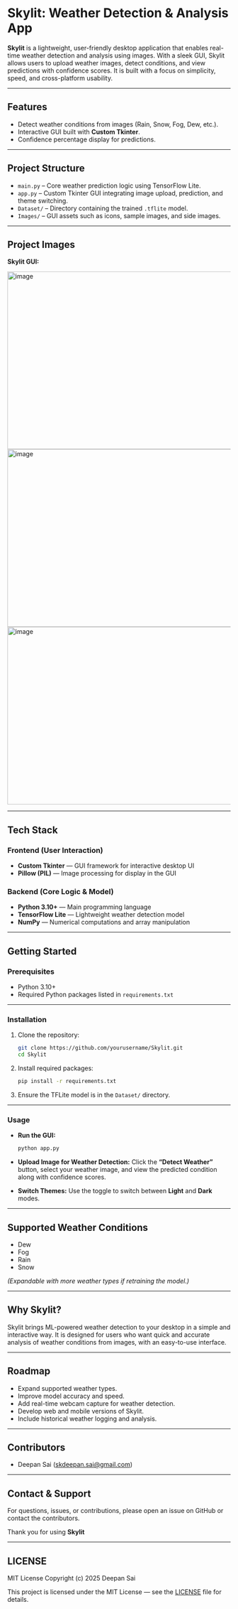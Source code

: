 # Skylit: Weather Detection & Analysis App

**Skylit** is a lightweight, user-friendly desktop application that enables real-time weather detection and analysis using images. With a sleek GUI, Skylit allows users to upload weather images, detect conditions, and view predictions with confidence scores. It is built with a focus on simplicity, speed, and cross-platform usability.

---

## Features

* Detect weather conditions from images (Rain, Snow, Fog, Dew, etc.).
* Interactive GUI built with **Custom Tkinter**.
* Confidence percentage display for predictions.

---

## Project Structure

* `main.py` – Core weather prediction logic using TensorFlow Lite.
* `app.py` – Custom Tkinter GUI integrating image upload, prediction, and theme switching.
* `Dataset/` – Directory containing the trained `.tflite` model.
* `Images/` – GUI assets such as icons, sample images, and side images.

---

## Project Images

**Skylit GUI:**

<img width="600" height="400" alt="image" src="https://github.com/user-attachments/assets/42ddb0af-b75e-462b-b7ee-343b633650d8" />


<img width="800" height="400" alt="image" src="https://github.com/user-attachments/assets/30935f88-4387-4774-a172-8976e3306f31" />


<img width="600" height="400" alt="image" src="https://github.com/user-attachments/assets/117e4403-a861-4780-9d22-1460b981c1ab" />

---

## Tech Stack

### Frontend (User Interaction)

* **Custom Tkinter** — GUI framework for interactive desktop UI
* **Pillow (PIL)** — Image processing for display in the GUI

### Backend (Core Logic & Model)

* **Python 3.10+** — Main programming language
* **TensorFlow Lite** — Lightweight weather detection model
* **NumPy** — Numerical computations and array manipulation

---

## Getting Started

### Prerequisites

* Python 3.10+
* Required Python packages listed in `requirements.txt`

---

### Installation

1. Clone the repository:

   ```bash
   git clone https://github.com/yourusername/Skylit.git
   cd Skylit
   ```

2. Install required packages:

   ```bash
   pip install -r requirements.txt
   ```

3. Ensure the TFLite model is in the `Dataset/` directory.

---

### Usage

* **Run the GUI:**

  ```bash
  python app.py
  ```

* **Upload Image for Weather Detection:**
  Click the **“Detect Weather”** button, select your weather image, and view the predicted condition along with confidence scores.

* **Switch Themes:**
  Use the toggle to switch between **Light** and **Dark** modes.

---

## Supported Weather Conditions

* Dew
* Fog
* Rain
* Snow

*(Expandable with more weather types if retraining the model.)*

---

## Why Skylit?

Skylit brings ML-powered weather detection to your desktop in a simple and interactive way. It is designed for users who want quick and accurate analysis of weather conditions from images, with an easy-to-use interface.

---

## Roadmap

* Expand supported weather types.
* Improve model accuracy and speed.
* Add real-time webcam capture for weather detection.
* Develop web and mobile versions of Skylit.
* Include historical weather logging and analysis.

---

## Contributors

* Deepan Sai ([skdeepan.sai@gmail.com](mailto:skdeepan.sai@gmail.com))
  
---

## Contact & Support

For questions, issues, or contributions, please open an issue on GitHub or contact the contributors.

Thank you for using **Skylit** 

---

## LICENSE

MIT License
Copyright (c) 2025 Deepan Sai

This project is licensed under the MIT License — see the [LICENSE](LICENSE) file for details.


